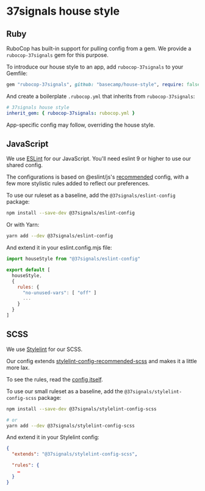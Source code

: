 # 37signals house style

## Ruby

RuboCop has built-in support for pulling config from a gem. We provide a
`rubocop-37signals` gem for this purpose.

To introduce our house style to an app, add `rubocop-37signals` to your Gemfile:
```ruby
gem "rubocop-37signals", github: "basecamp/house-style", require: false
```

And create a boilerplate `.rubocop.yml` that inherits from `rubocop-37signals`:
```yaml
# 37signals house style
inherit_gem: { rubocop-37signals: rubocop.yml }
```

App-specific config may follow, overriding the house style.

## JavaScript

We use [ESLint](https://eslint.org) for our JavaScript. You'll need eslint 9 or higher to use our shared config.

The configurations is based on @eslint/js's [recommended](https://github.com/eslint/eslint/blob/main/packages/js/src/configs/eslint-recommended.js) config,
with a few more stylistic rules added to reflect our preferences.

To use our ruleset as a baseline, add the `@37signals/eslint-config` package:

```bash
npm install --save-dev @37signals/eslint-config
```

Or with Yarn:

```bash
yarn add --dev @37signals/eslint-config
```

And extend it in your eslint.config.mjs file:

```js
import houseStyle from "@37signals/eslint-config"

export default [
  houseStyle,
  {
    rules: {
      "no-unused-vars": [ "off" ]
      ...
    }
  }
]

```

## SCSS

We use [Stylelint](https://stylelint.io) for our SCSS.

Our config extends [stylelint-config-recommended-scss](https://github.com/stylelint-scss/stylelint-config-recommended-scss) and makes it a little more lax.

To see the rules, read the [config itself](/stylelint-config-scss/index.js).

To use our small ruleset as a baseline, add the `@37signals/stylelint-config-scss` package:
```bash
npm install --save-dev @37signals/stylelint-config-scss

# or
yarn add --dev @37signals/stylelint-config-scss
```
And extend it in your Stylelint config:
```json
{
  "extends": "@37signals/stylelint-config-scss",

  "rules": {
    …
  }
}
```
